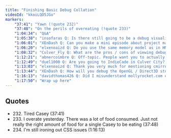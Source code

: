 ```yaml
---
title: "Finishing Basic Debug Collation"
videoId: "kkoiLQO5JGo"
markers:
    "37:41": "Yawn (!quote 232)"
    "37:48": "On the perils of overeating (!quote 233)"
    "1:04:34": "Q&A"
    "1:05:38": "insofaras Q: Is there still going to be a debug visualization of the asset memory chunks?"
    "1:06:01": "XEnDash Q: Can you make a mini episode about project management, outsourcing, freelance hiring, etc.? Programming is great but making a game takes more. If not, can you point to good resources on the topic?"
    "1:06:20": "elxenoaizd Q: Do you use the same memory model as in HMH when writing utilities or meta programs, or do you just malloc and it wouldn't matter because the thing runs once, does its thing and closes?"
    "1:08:32": "Culver_Fly Q: What are the pros / cons of viewing debugging information real time vs logging them and viewing them after the fact?"
    "1:12:21": "abnercoimbre Q: Off-topic. People want you to actually drink chocolate wine some time. Are you up for it?"
    "1:12:49": "duel1000 Q: Are you going to IndieCade in Culver City? Would you recommend it?"
    "1:13:03": "elxenoaizd Q: Thank you very much for mentioning cmirror. It addresses a lot of my issues directly and is much more human readable. What was the GetToken written for? For config files? Doesn't seem like for C code"
    "1:13:44": "XEnDash Q: How will you debug the OpenGL / Direct3D stuff when you will ship?"
    "1:16:13": "davidthomas426 Q: Did I misunderstand mollyrocket.com update, or should there be a comic there today having something to do with your project? (!quote 234)"
    "1:17:50": "Wrap up here"
---
```


## Quotes

* 232\. Tired Casey (37:41)
* 233\. I overate yesterday. There was a lot of food consumed. Just not really the right amount of food for a single Casey to be eating (37:48)
* 234\. I'm still ironing out CSS issues (1:16:13)
